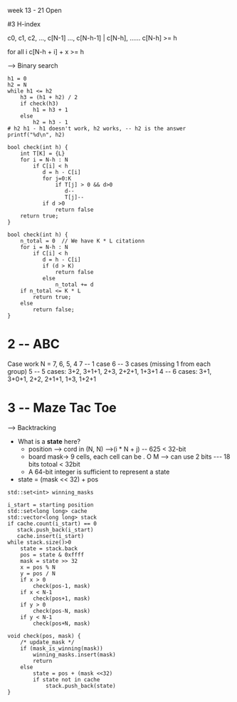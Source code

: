 week 13 - 21 Open

#3 H-index

c0, c1, c2, ..., c[N-1]
..., c[N-h-1] | c[N-h], ......
       c[N-h] >= h

for all i
   c[N-h + i] + x >= h
   
--> Binary search
```
h1 = 0
h2 = N
while h1 <= h2
    h3 = (h1 + h2) / 2
    if check(h3)
        h1 = h3 + 1
    else
        h2 = h3 - 1
# h2 h1 - h1 doesn't work, h2 works, -- h2 is the answer 
printf("%d\n", h2)
```

```
bool check(int h) {
    int T[K] = {L}
    for i = N-h : N
        if C[i] < h
           d = h - C[i]
           for j=0:K
               if T[j] > 0 && d>0
                  d--
                  T[j]--
           if d >0    
               return false
    return true;
}
```

```
bool check(int h) {
    n_total = 0  // We have K * L citationn
    for i = N-h : N
        if C[i] < h
           d = h - C[i]
           if (d > K)
               return false
           else
               n_total += d
    if n_total <= K * L
        return true;
    else
        return false;
}
```

# 2 -- ABC

Case work
N = 7, 6, 5, 4
7 -- 1 case
6 -- 3 cases (missing 1 from each group)
5 -- 5 cases: 3+2, 3+1+1, 2+3, 2+2+1, 1+3+1 
4 -- 6 cases: 3+1, 3+0+1, 2+2, 2+1+1, 1+3, 1+2+1

# 3 -- Maze Tac Toe

--> Backtracking
* What is a **state** here?
  * position --> cord in  (N, N) -->(i * N + j)  -- 625    < 32-bit
  * board mask-> 9 cells, each cell can be . O M --> can use 2 bits --- 18 bits totoal < 32bit
  *  A 64-bit integer is sufficient to represent a state
* state = (mask << 32) + pos

```
std::set<int> winning_masks

i_start = starting position
std::set<long long> cache
std::vector<long long> stack
if cache.count(i_start) == 0
   stack.push_back(i_start)
   cache.insert(i_start)
while stack.size()>0
    state = stack.back
    pos = state & 0xffff
    mask = state >> 32
    x = pos % N
    y = pos / N
    if x > 0
        check(pos-1, mask)
    if x < N-1
        check(pos+1, mask)
    if y > 0
        check(pos-N, mask)
    if y < N-1
        check(pos+N, mask)
```

```
void check(pos, mask) {
    /* update_mask */
    if (mask_is_winning(mask))
        winning_masks.insert(mask)
        return
    else
        state = pos + (mask <<32)
        if state not in cache
            stack.push_back(state)
}
```

